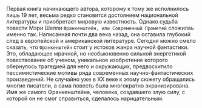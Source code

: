 <!--2017-01-28 10:50:03-->
Первая книга начинающего автора, которому к тому же исполнилось лишь 19 лет, весьма редко становится достоянием национальной литературы и приобретает мировую известность. Однако судьба повести Мэри Шелли `Франкенштейн, или Современный Прометей` сложилаь именно так. Написанная почти два века назад, она оставила глубокий след в европейской и американской литературе. Сегодня можно смело сказать, что `Франкенштейн` стоит у истоков жанра научной фантастики. Это, обладающее мрачной, но необыкновенно сильной энергетикой повествование об ученом, уникальное изобретение которого обернулось трагедией для него и окружающих, предвосхитило пессимистические мотивы ряда современных научно-фантастических произведений. Не случайно уже в XX веке к этому сюжету обращались многие писатели, а сама повесть была многократно экранизирована. Имя же самого Франкенштейна, человека, создавшего злую силу, с которой он не смог справиться, сделалось нарицательным.
